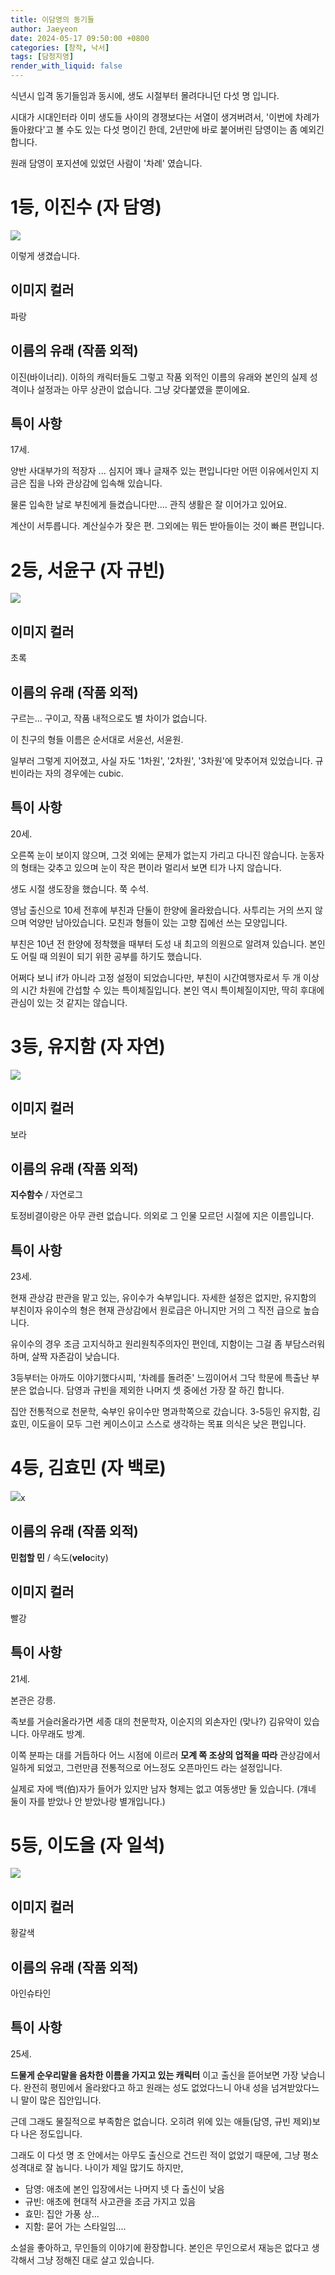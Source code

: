 ```yaml
---
title: 이담영의 동기들
author: Jaeyeon
date: 2024-05-17 09:50:00 +0800
categories: [창작, 낙서]
tags: [담청지영]
render_with_liquid: false
---
```


식년시 입격 동기들임과 동시에, 생도 시절부터 몰려다니던 다섯 명 입니다. 

시대가 시대인터라 이미 생도들 사이의 경쟁보다는 서열이 생겨버려서, '이번에 차례가 돌아왔다'고 볼 수도 있는 다섯 명이긴 한데, 2년만에 바로 붙어버린 담영이는 좀 예외긴 합니다.

원래 담영이 포지션에 있었던 사람이 '차례' 였습니다.

# 1등, 이진수 (자 담영)

![](https://peachtart2.s3.ap-northeast-1.amazonaws.com/tart/33a07976-62f0-46d4-8a62-3bd3a932e325.webp)

이렇게 생겼습니다.

## 이미지 컬러

파랑

## 이름의 유래 (작품 외적)

이진(바이너리). 이하의 캐릭터들도 그렇고 작품 외적인 이름의 유래와 본인의 실제 성격이나 설정과는 아무 상관이 없습니다. 그냥 갖다붙였을 뿐이에요.

## 특이 사항

17세.

양반 사대부가의 적장자 ... 심지어 꽤나 글재주 있는 편입니다만 어떤 이유에서인지 지금은 집을 나와 관상감에 입속해 있습니다.

물론 입속한 날로 부친에게 들켰습니다만.... 관직 생활은 잘 이어가고 있어요.

계산이 서투릅니다. 계산실수가 잦은 편. 그외에는 뭐든 받아들이는 것이 빠른 편입니다. 

# 2등, 서윤구 (자 규빈)

![](https://peachtart2.s3.ap-northeast-1.amazonaws.com/tart/58c02dd1-5ad5-4592-8850-4d075ff5a979.webp)

## 이미지 컬러

초록

## 이름의 유래 (작품 외적)

구르는... 구이고, 작품 내적으로도 별 차이가 없습니다.

이 친구의 형들 이름은 순서대로 서윤선, 서윤원.

일부러 그렇게 지어졌고, 사실 자도 '1차원', '2차원', '3차원'에 맞추어져 있었습니다. 규빈이라는 자의 경우에는 cubic.

## 특이 사항

20세.

오른쪽 눈이 보이지 않으며, 그것 외에는 문제가 없는지 가리고 다니진 않습니다. 눈동자의 형태는 갖추고 있으며 눈이 작은 편이라 멀리서 보면 티가 나지 않습니다.

생도 시절 생도장을 했습니다. 쭉 수석.

영남 출신으로 10세 전후에 부친과 단둘이 한양에 올라왔습니다. 사투리는 거의 쓰지 않으며 억양만 남아있습니다. 모친과 형들이 있는 고향 집에선 쓰는 모양입니다.

부친은 10년 전 한양에 정착했을 때부터 도성 내 최고의 의원으로 알려져 있습니다. 본인도 어릴 때 의원이 되기 위한 공부를 하기도 했습니다.

어쩌다 보니 if가 아니라 고정 설정이 되었습니다만, 부친이 시간여행자로서 두 개 이상의 시간 차원에 간섭할 수 있는 특이체질입니다. 본인 역시 특이체질이지만, 딱히 후대에 관심이 있는 것 같지는 않습니다.

# 3등, 유지함 (자 자연)

![](https://peachtart2.s3.ap-northeast-1.amazonaws.com/tart/298c69b9-6fd8-43b9-8222-bebcf3818113.png)

## 이미지 컬러

보라

## 이름의 유래 (작품 외적)

**지수함수** / 자연로그

토정비결이랑은 아무 관련 없습니다. 의외로 그 인물 모르던 시절에 지은 이름입니다.

## 특이 사항

23세.

현재 관상감 판관을 맡고 있는, 유이수가 숙부입니다. 자세한 설정은 없지만, 유지함의 부친이자 유이수의 형은 현재 관상감에서 원로급은 아니지만 거의 그 직전 급으로 높습니다.

유이수의 경우 조금 고지식하고 원리원칙주의자인 편인데, 지함이는 그걸 좀 부담스러워하며, 살짝 자존감이 낮습니다.

3등부터는 아까도 이야기했다시피, '차례를 돌려준' 느낌이어서 그닥 학문에 특출난 부분은 없습니다. 담영과 규빈을 제외한 나머지 셋 중에선 가장 잘 하긴 합니다.

집안 전통적으로 천문학, 숙부인 유이수만 명과학쪽으로 갔습니다. 3-5등인 유지함, 김효민, 이도을이 모두 그런 케이스이고 스스로 생각하는 목표 의식은 낮은 편입니다.

# 4등, 김효민 (자 백로)

![](https://peachtart2.s3.ap-northeast-1.amazonaws.com/tart/b7d9faf1-3728-4d60-864e-a5c415bff6be.png)x

## 이름의 유래 (작품 외적)

**민첩할 민** / 속도(**velo**city)

## 이미지 컬러

빨강

## 특이 사항

21세.

본관은 강릉.

족보를 거슬러올라가면 세종 대의 천문학자, 이순지의 외손자인 (맞나?) 김유악이 있습니다. 아무래도 방계. 

이쪽 분파는 대를 거듭하다 어느 시점에 이르러 **모계 쪽 조상의 업적을 따라** 관상감에서 일하게 되었고, 그런만큼 전통적으로 어느정도 오픈마인드 라는 설정입니다. 

실제로 자에 백(伯)자가 들어가 있지만 남자 형제는 없고 여동생만 둘 있습니다. (걔네 둘이 자를 받았나 안 받았나랑 별개입니다.)

# 5등, 이도을 (자 일석)

![](https://peachtart2.s3.ap-northeast-1.amazonaws.com/tart/7561ea7a-23b0-4e1b-8ca1-cbf5be005935.png)

## 이미지 컬러

황갈색

## 이름의 유래 (작품 외적)

아인슈타인

## 특이 사항

25세.

**드물게 순우리말을 음차한 이름을 가지고 있는 캐릭터** 이고 출신을 뜯어보면 가장 낮습니다. 완전히 평민에서 올라왔다고 하고 원래는 성도 없었다느니 아내 성을 넘겨받았다느니 말이 많은 집안입니다.

근데 그래도 물질적으로 부족함은 없습니다. 오히려 위에 있는 애들(담영, 규빈 제외)보다 나은 정도입니다. 

그래도 이 다섯 명 조 안에서는 아무도 출신으로 건드린 적이 없었기 때문에, 그냥 평소 성격대로 잘 놉니다. 나이가 제일 많기도 하지만,

- 담영: 애초에 본인 입장에서는 나머지 넷 다 출신이 낮음
- 규빈: 애초에 현대적 사고관을 조금 가지고 있음
- 효민: 집안 가풍 상...
- 지함: 묻어 가는 스타일임....

소설을 좋아하고, 무인들의 이야기에 환장합니다. 본인은 무인으로서 재능은 없다고 생각해서 그냥 정해진 대로 살고 있습니다.